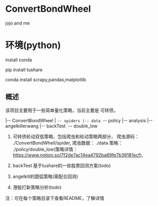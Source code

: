 # ConvertBondWheel
jojo and me

# 环境(python)
install conda

pip install  tushare

conda install scrapy,pandas,matplotlib

## 概述 
该项目主要用于一些简单量化策略，当前主要是 可转债。

|-- ConvertBondWheel
|   `-- spiders
|-- data
`-- policy
    |-- analysis
    |-- angelkillerwang
    |-- backTest
    `-- double_low


1. 可转债轮动双低策略，包括爬虫和轮动策略两部分， 爬虫源码： ./ConvertBondWhell/spider, 爬虫数据： ./data  策略： ./policy/double_low(策略详情： https://www.notion.so/7f2de7ac14ea4792ba69fe7b39181ecf),

2. backTest 基于tushare的一些股票回测方案(todo)

3. angelkill的圆弧策略(需配合回测)

4. 港股打新策略分析(todo)

注：可在每个策略目录下查看README，了解详情